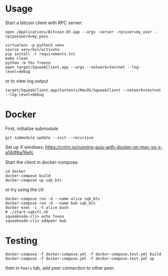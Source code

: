 Usage
=====

Start a bitcoin client with RPC server:

```
open /Applications/Bitcoin-Qt.app --args -server -rpcuser=my_user -rpcpassword=my_pass
```

```
virtualenv -p python3 venv
source venv/bin/activate
pip install -r requirements.txt
make clean
python -m fbs freeze
open target/SqueakClient.app --args --network=testnet --log-level=debug
```

or to view log output

```
target/SqueakClient.app/Contents/MacOS/SqueakClient --network=testnet --log-level=debug
```


Docker
======

First, initialize submodule
```
git submodule update --init --recursive
```

Set up X windows:
https://cntnr.io/running-guis-with-docker-on-mac-os-x-a14df6a76efc

Start the client in docker-compose:
```
cd docker
docker-compose build
docker-compose up sqk_btc
```

or try using the ctl:
```
docker-compose run -d --name alice sqk_btc
docker-compose run -d --name bob sqk_btc
docker exec -i -t alice bash
# ./start-sqkctl.sh
squeaknode-cli> echo foooo
squeaknode-cli> addpeer bob
```


Testing
=======

```
docker-compose -f docker-compose.yml -f docker-compose.test.yml build
docker-compose -f docker-compose.yml -f docker-compose.test.yml up
```
then in `Peers` tab, add peer connection to other peer.
